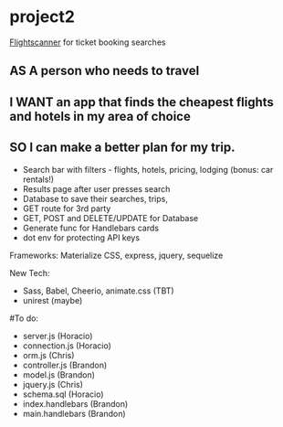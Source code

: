 # project2

[Flightscanner](https://rapidapi.com/skyscanner/api/skyscanner-flight-search/endpoints) for ticket booking searches

## AS A person who needs to travel

## I WANT an app that finds the cheapest flights and hotels in my area of choice

## SO I can make a better plan for my trip.

- Search bar with filters - flights, hotels, pricing, lodging (bonus: car rentals!)
- Results page after user presses search
- Database to save their searches, trips,
- GET route for 3rd party
- GET, POST and DELETE/UPDATE for Database
- Generate func for Handlebars cards
- dot env for protecting API keys

Frameworks: Materialize CSS, express, jquery, sequelize

New Tech:

- Sass, Babel, Cheerio, animate.css (TBT)
- unirest (maybe)

#To do:

- server.js (Horacio)
- connection.js (Horacio)
- orm.js (Chris)
- controller.js (Brandon)
- model.js (Brandon)
- jquery.js (Chris)
- schema.sql (Horacio)
- index.handlebars (Brandon)
- main.handlebars (Brandon)
